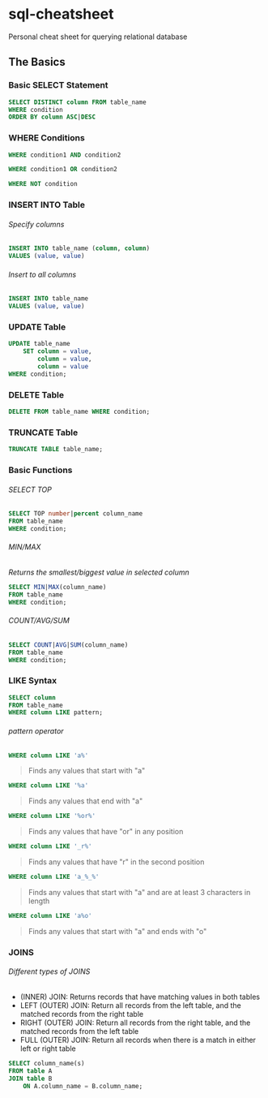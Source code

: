 # sql-cheatsheet
Personal cheat sheet for querying relational database

## The Basics

### Basic SELECT Statement
```sql
SELECT DISTINCT column FROM table_name 
WHERE condition
ORDER BY column ASC|DESC
```

### WHERE Conditions
```sql
WHERE condition1 AND condition2

WHERE condition1 OR condition2

WHERE NOT condition
```

### INSERT INTO Table
###### Specify columns
```sql
INSERT INTO table_name (column, column)
VALUES (value, value)
```
###### Insert to all columns
```sql
INSERT INTO table_name
VALUES (value, value)
```

### UPDATE Table
```sql
UPDATE table_name
    SET column = value,
        column = value,
        column = value
WHERE condition;
```

### DELETE Table
```sql
DELETE FROM table_name WHERE condition;
```

### TRUNCATE Table
```sql
TRUNCATE TABLE table_name;
```

### Basic Functions
###### SELECT TOP
```sql
SELECT TOP number|percent column_name
FROM table_name
WHERE condition;
```

###### MIN/MAX
*Returns the smallest/biggest value in selected column*
```sql
SELECT MIN|MAX(column_name)
FROM table_name
WHERE condition;
```

###### COUNT/AVG/SUM
```sql
SELECT COUNT|AVG|SUM(column_name)
FROM table_name
WHERE condition;
```

### LIKE Syntax
```sql
SELECT column
FROM table_name
WHERE column LIKE pattern;
```

###### pattern operator
```sql
WHERE column LIKE 'a%'	
```
> Finds any values that start with "a"

```sql 
WHERE column LIKE '%a'
```	
> Finds any values that end with "a"

```sql 
WHERE column LIKE '%or%'
```	
> Finds any values that have "or" in any position

```sql 
WHERE column LIKE '_r%'
```	
> Finds any values that have "r" in the second position

```sql 
WHERE column LIKE 'a_%_%'
```	
> Finds any values that start with "a" and are at least 3 characters in length

```sql 
WHERE column LIKE 'a%o'
```	
> Finds any values that start with "a" and ends with "o"


### JOINS
###### Different types of JOINS
- (INNER) JOIN: Returns records that have matching values in both tables
- LEFT (OUTER) JOIN: Return all records from the left table, and the matched records from the right table
- RIGHT (OUTER) JOIN: Return all records from the right table, and the matched records from the left table
- FULL (OUTER) JOIN: Return all records when there is a match in either left or right table

```sql
SELECT column_name(s)
FROM table A
JOIN table B 
    ON A.column_name = B.column_name;
```